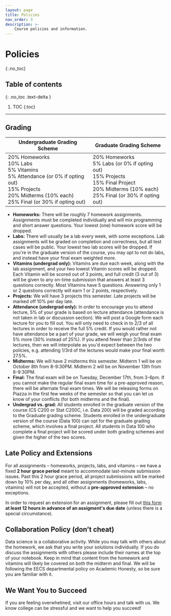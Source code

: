 ```yaml
---
layout: page
title: Policies
nav_order: 3
description: >-
    Course policies and information.
---
```


# Policies
{:.no_toc}


## Table of contents
{: .no_toc .text-delta }

1. TOC
{:toc}

---

## Grading


| **Undergraduate Grading Scheme** | **Graduate Grading Scheme** |
| -- | -- |
| 20% Homeworks <br> 10% Labs <br> 5% Vitamins <br> 5% Attendance (or 0% if opting out) <br> 15% Projects <br> 20% Midterms (10% each) <br> 25% Final (or 30% if opting out) | 20% Homeworks <br> 5% Labs (or 0% if opting out) <br> 15% Projects <br> 15% Final Project <br> 20% Midterms (10% each) <br> 25% Final (or 30% if opting out)  |

- **Homeworks:** There will be roughly 7 homework assignments. Assignments must be completed individually and will mix programming and short answer questions. Your lowest (one) homework score will be dropped. 
- **Labs:** There will usually be a lab every week, with some exceptions. Lab assignments will be graded on completion and correctness, but all test cases will be public. Your lowest two lab scores will be dropped. If you're in the graduate version of the course, you may opt to not do labs, and instead have your final exam weighted more. 
- **Vitamins (undergrad only):** Vitamins are due each week, along with the lab assignment, and your two lowest Vitamin scores will be dropped. Each Vitamin will be scored out of 3 points, and full credit (3 out of 3) will be given to any on-time submission that answers at least 3 questions correctly. Most Vitamins have 5 questions. Answering only 1 or 2 questions correctly will earn 1 or 2 points, respectively. 
- **Projects:** We will have 3 projects this semester. Late projects will be marked off 10% per day late.
- **Attendance (undergrad only):** In order to encourage you to attend lecture, 5% of your grade is based on lecture attendance (attendance is not taken in lab or discussion section). We will post a Google form each lecture for you to fill out. You will only need to check in to 2/3 of all lectures in order to receive the full 5% credit. If you would rather not have attendance be a part of your grade, we will weigh your final exam 5% more (30% instead of 25%). If you attend fewer than 2/3rds of the lectures, then we will interpolate as you'd expect between the two policies, e.g. attending 1/3rd of the lectures would make your final worth 27.5%.
- **Midterms:** We will have 2 midterms this semester. Midterm 1 will be on October 8th from 8-9:30PM. Midterm 2 will be on November 13th from 8-9:30PM.
- **Final:** The final exam will be on Tuesday, December 17th, from 3-6pm. If you cannot make the regular final exam time for a pre-approved reason, there will be alternate final exam times. We will be releasing forms on Piazza in the first few weeks of the semester so that you can let us know of your conflicts (for both midterms and the final).
- **Undergrad vs. grad:** All students enrolled in the graduate version of the course (CS C200 or Stat C200C, i.e. Data 200) will be graded according to the Graduate grading scheme. Students enrolled in the undergraduate version of the course (Data 100) can opt for the graduate grading scheme, which involves a final project. All students in Data 100 who complete a final project will be scored under both grading schemes and given the higher of the two scores.

## Late Policy and Extensions
For all assignments – homeworks, projects, labs, and vitamins – we have a fixed **2 hour grace period** meant to accommodate last-minute submission issues. Past this 2 hour grace period, all project submissions will be marked down by 10% per day, and all other assignments (homeworks, labs, vitamins) will not be accepted, without a **pre-approved extension** – no exceptions.

In order to request an extension for an assignment, please fill out [this form](https://docs.google.com/forms/d/1_2YIiOlSntCq8p8WyCp5d2l1DyMLZlQUvOVKvK5XtkY/) **at least 12 hours in advance of an assigment's due date** (unless there is a special circumstance). 

## Collaboration Policy (don’t cheat)
Data science is a collaborative activity. While you may talk with others about the homework, we ask that you write your solutions individually. If you do discuss the assignments with others please include their names at the top of your notebook. Keep in mind that content from the homework and vitamins will likely be covered on both the midterm and final. We will be following the EECS departmental policy on Academic Honesty, so be sure you are familiar with it.

## We Want You to Succeed
If you are feeling overwhelmed, visit our office hours and talk with us. We know college can be stressful and we want to help you succeed!
